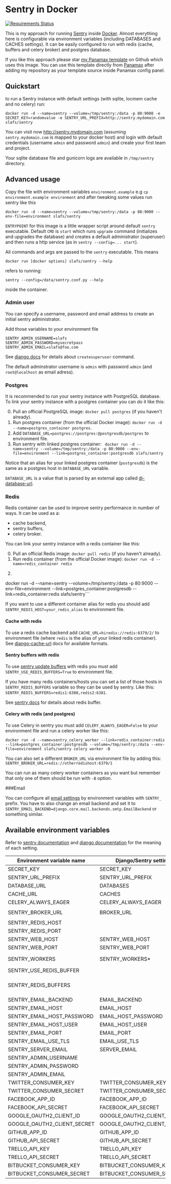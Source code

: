 Sentry in Docker
==================

[![Requirements Status](https://requires.io/github/slafs/sentry-docker/requirements.png?branch=master)](https://requires.io/github/slafs/sentry-docker/requirements/?branch=master)

This is my approach for running [Sentry](https://getsentry.com) inside [Docker](https://docker.com/).
Almost everything here is configurable via environment variables (including DATABASES and CACHES settings).
It can be easily configured to run with redis (cache, buffers and celery broker) and postgres database.

If you like this approach please star [my Panamax template](https://github.com/slafs/panamax-contest-templates) on Github which uses this image.
You can use this template directly from [Panamax](http://panamax.io/) after adding my repository as your template source inside Panamax config panel.

## Quickstart ##

to run a Sentry instance with default settings (with sqlite, locmem cache and no celery) run:

```
docker run -d --name=sentry --volume=/tmp/sentry:/data -p 80:9000 -e SECRET_KEY=randomvalue -e SENTRY_URL_PREFIX=http://sentry.mydomain.com slafs/sentry
```

You can visit now http://sentry.mydomain.com (assuming ``sentry.mydomain.com``
is mapped to your docker host) and login with default credentials
(username ``admin`` and password ``admin``) and create your first team and project.

Your sqlite database file and gunicorn logs are available in ``/tmp/sentry`` directory.

## Advanced usage ##

Copy the file with environment variables ``environment.example`` e.g ``cp environment.example environment``
and after tweaking some values run sentry like this

```
docker run -d --name=sentry --volume=/tmp/sentry:/data -p 80:9000 --env-file=environment slafs/sentry
```

``ENTRYPOINT`` for this image is a little wrapper script around default ``sentry`` executable.
Default ``CMD`` is ``start`` which runs ``upgrade`` command (initializes and upgrades the database)
and creates a default administrator (superuser) and then runs a http service (as in ``sentry --config=... start``).

All commands and args are passed to the ``sentry`` executable. This means

```
docker run [docker options] slafs/sentry --help
```

refers to running:

```
sentry --config=/data/sentry.conf.py --help
```

inside the container.

### Admin user

You can specify a username, password and email address to create an initial sentry administrator.

Add those variables to your environment file

```
SENTRY_ADMIN_USERNAME=slafs
SENTRY_ADMIN_PASSWORD=mysecretpass
SENTRY_ADMIN_EMAIL=slafs@foo.com
```

See [django docs](https://docs.djangoproject.com/en/1.5/ref/django-admin/#createsuperuser) for details about ``createsuperuser`` command.

The default adminstrator username is ``admin`` with password ``admin`` (and ``root@localhost`` as email adress).

### Postgres

It is recommended to run your sentry instance with PostgreSQL database.
To link your sentry instance with a postgres container you can do it like this:

0. Pull an official PostgreSQL image: ``docker pull postgres`` (if you haven't already).
1. Run postgres container (from the official Docker image): ``docker run -d --name=postgres_container postgres``.
2. Add ``DATABASE_URL=postgres://postgres:@postgresdb/postgres`` to environment file.
3. Run sentry with linked postgres container: ```
docker run -d --name=sentry --volume=/tmp/sentry:/data -p 80:9000 --env-file=environment --link=postgres_container:postgresdb slafs/sentry```

Notice that an alias for your linked postgres container (``postgresdb``) is the same as a postgres host in ``DATABASE_URL`` variable.

``DATABASE_URL`` is a value that is parsed by an external app called [dj-database-url](https://github.com/kennethreitz/dj-database-url).


### Redis

Redis container can be used to improve sentry performance in number of ways. It can be used as a:

* cache backend,
* sentry buffers,
* celery broker.

You can link your sentry instance with a redis container like this:

0. Pull an official Redis image: ``docker pull redis`` (if you haven't already).
1. Run redis container (from the official Docker image): ``docker run -d --name=redis_container redis``
2. ```
docker run -d --name=sentry --volume=/tmp/sentry:/data -p 80:9000 --env-file=environment --link=postgres_container:postgresdb --link=redis_container:redis slafs/sentry```

If you want to use a different container alias for redis you should add ```SENTRY_REDIS_HOST=your_redis_alias``` to environment file.

#### Cache with redis

To use a redis cache backend add ``CACHE_URL=hiredis://redis:6379/2/``
to environment file (where ``redis`` is the alias of your linked redis container).
See [django-cache-url](https://github.com/ghickman/django-cache-url) docs for available formats.

#### Sentry buffers with redis

To use [sentry update buffers](http://sentry.readthedocs.org/en/latest/buffer/)
with redis you must add ``SENTRY_USE_REDIS_BUFFERS=True`` to environment file.

If you have many redis containers/hosts you can set a list of those hosts
in ``SENTRY_REDIS_BUFFERS`` variable so they can be used by sentry.
Like this: ``SENTRY_REDIS_BUFFERS=redis1:6380,redis2:6381``.

See [sentry docs](http://sentry.readthedocs.org/en/latest/buffer/#the-redis-backend) for details about redis buffer.

#### Celery with redis (and postgres)

To use Celery in sentry you must add ``CELERY_ALWAYS_EAGER=False`` to your environment file and run a celery worker like this:

```
docker run -d --name=sentry_celery_worker --link=redis_container:redis --link=postgres_container:postgresdb --volume=/tmp/sentry:/data --env-file=environment slafs/sentry celery worker -B
```

You can also set a different ``BROKER_URL`` via environment file by adding this:
``SENTRY_BROKER_URL=redis://otherredishost:6379/1``

You can run as many celery worker containers as you want but remember that only one of them should be run with ``-B`` option.

###Email

You can configure all [email settings](http://sentry.readthedocs.org/en/latest/quickstart/index.html#configure-outbound-mail)
by environment variables with ``SENTRY_`` prefix.
You have to also change an email backend and set it
to ``SENTRY_EMAIL_BACKEND=django.core.mail.backends.smtp.EmailBackend`` or something similar.

## Available environment variables

Refer to [sentry documentation](http://sentry.readthedocs.org/en/latest/config/index.html)
and [django documentation](https://docs.djangoproject.com/en/1.5/ref/settings/) for the meaning of each setting.

Environment variable name   | Django/Sentry setting       | Type | Default value                                         | Description
----------------------------|-----------------------------|------|-------------------------------------------------------|------------------------------------------------------------------------
SECRET_KEY                  | SECRET_KEY                  |      | REQUIRED!                                             | set this to something random
SENTRY_URL_PREFIX           | SENTRY_URL_PREFIX           |      | REQUIRED!                                             | no trailing slash!
DATABASE_URL                | DATABASES                   |      | sqlite:////data/sentry.db                             |
CACHE_URL                   | CACHES                      |      | locmem://                                             |
CELERY_ALWAYS_EAGER         | CELERY_ALWAYS_EAGER         | bool | True                                                  |
SENTRY_BROKER_URL           | BROKER_URL                  |      | ``redis://<SENTRY_REDIS_HOST>:<SENTRY_REDIS_PORT>/1`` |
SENTRY_REDIS_HOST           |                             |      | redis                                                 |
SENTRY_REDIS_PORT           |                             | int  | 6379                                                  |
SENTRY_WEB_HOST             | SENTRY_WEB_HOST             |      | 0.0.0.0                                               |
SENTRY_WEB_PORT             | SENTRY_WEB_PORT             | int  | 9000                                                  |
SENTRY_WORKERS              | SENTRY_WORKERS*             | int  | 3                                                     | the number of gunicorn workers
SENTRY_USE_REDIS_BUFFER     |                             | bool | False                                                 |
SENTRY_REDIS_BUFFERS        |                             | list | ``<SENTRY_REDIS_HOST>:<SENTRY_REDIS_PORT>``           | comma separated list of redis hosts (``host1:port1,host2:port2,...``)
SENTRY_EMAIL_BACKEND        | EMAIL_BACKEND               |      | django.core.mail.backends.console.EmailBackend        |
SENTRY_EMAIL_HOST           | EMAIL_HOST                  |      | localhost                                             |
SENTRY_EMAIL_HOST_PASSWORD  | EMAIL_HOST_PASSWORD         |      | ''                                                    |
SENTRY_EMAIL_HOST_USER      | EMAIL_HOST_USER             |      | ''                                                    |
SENTRY_EMAIL_PORT           | EMAIL_PORT                  | int  | 25                                                    |
SENTRY_EMAIL_USE_TLS        | EMAIL_USE_TLS               | bool | False                                                 |
SENTRY_SERVER_EMAIL         | SERVER_EMAIL                |      | root@localhost                                        |
SENTRY_ADMIN_USERNAME       |                             |      | admin                                                 |
SENTRY_ADMIN_PASSWORD       |                             |      | admin                                                 |
SENTRY_ADMIN_EMAIL          |                             |      | root@localhost                                        |
TWITTER_CONSUMER_KEY        | TWITTER_CONSUMER_KEY        |      | ''                                                    |
TWITTER_CONSUMER_SECRET     | TWITTER_CONSUMER_SECRET     |      | ''                                                    |
FACEBOOK_APP_ID             | FACEBOOK_APP_ID             |      | ''                                                    |
FACEBOOK_API_SECRET         | FACEBOOK_API_SECRET         |      | ''                                                    |
GOOGLE_OAUTH2_CLIENT_ID     | GOOGLE_OAUTH2_CLIENT_ID     |      | ''                                                    |
GOOGLE_OAUTH2_CLIENT_SECRET | GOOGLE_OAUTH2_CLIENT_SECRET |      | ''                                                    |
GITHUB_APP_ID               | GITHUB_APP_ID               |      | ''                                                    |
GITHUB_API_SECRET           | GITHUB_API_SECRET           |      | ''                                                    |
TRELLO_API_KEY              | TRELLO_API_KEY              |      | ''                                                    |
TRELLO_API_SECRET           | TRELLO_API_SECRET           |      | ''                                                    |
BITBUCKET_CONSUMER_KEY      | BITBUCKET_CONSUMER_KEY      |      | ''                                                    |
BITBUCKET_CONSUMER_SECRET   | BITBUCKET_CONSUMER_SECRET   |      | ''                                                    |
